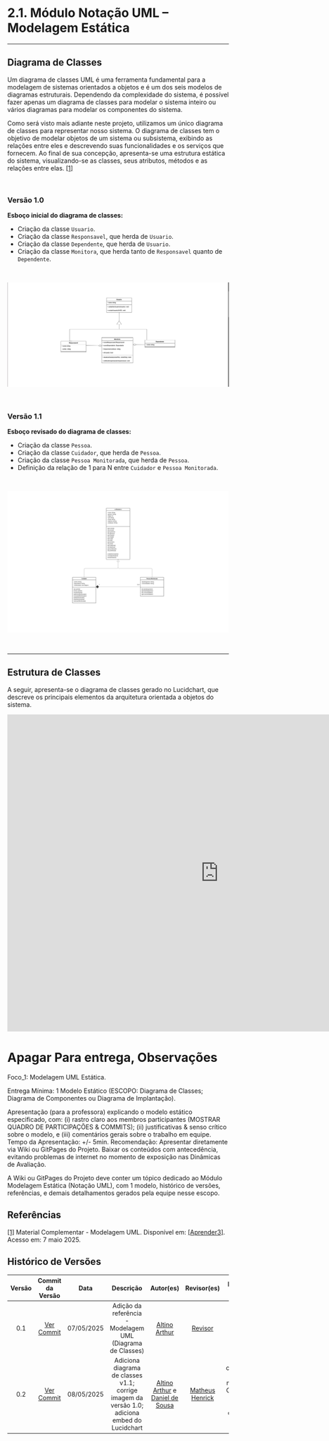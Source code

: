# 2.1. Módulo Notação UML – Modelagem Estática

---

## Diagrama de Classes

Um diagrama de classes UML é uma ferramenta fundamental para a modelagem de sistemas orientados a objetos e é um dos seis modelos de diagramas estruturais. Dependendo da complexidade do sistema, é possível fazer apenas um diagrama de classes para modelar o sistema inteiro ou vários diagramas para modelar os componentes do sistema.

Como será visto mais adiante neste projeto, utilizamos um único diagrama de classes para representar nosso sistema. O diagrama de classes tem o objetivo de modelar objetos de um sistema ou subsistema, exibindo as relações entre eles e descrevendo suas funcionalidades e os serviços que fornecem. Ao final de sua concepção, apresenta-se uma estrutura estática do sistema, visualizando-se as classes, seus atributos, métodos e as relações entre elas. [[1]](#ref1)

<br/>

### Versão 1.0

**Esboço inicial do diagrama de classes:**

- Criação da classe `Usuario`.
- Criação da classe `Responsavel`, que herda de `Usuario`.
- Criação da classe `Dependente`, que herda de `Usuario`.
- Criação da classe `Monitora`, que herda tanto de `Responsavel` quanto de `Dependente`.

<br/>

![classeV1](../assets/classeV1.png)

<br/>

### Versão 1.1

**Esboço revisado do diagrama de classes:**

- Criação da classe `Pessoa`.
- Criação da classe `Cuidador`, que herda de `Pessoa`.
- Criação da classe `Pessoa Monitorada`, que herda de `Pessoa`.
- Definição da relação de 1 para N entre `Cuidador` e `Pessoa Monitorada`.

<br/>

![classeV1.1](../assets/classeV1.1.svg)

<br/>

---

## Estrutura de Classes

A seguir, apresenta-se o diagrama de classes gerado no Lucidchart, que descreve os principais elementos da arquitetura orientada a objetos do sistema.

<iframe allowfullscreen frameborder="0" style="width:960px; height:720px" src="https://lucid.app/documents/embedded/8ea1f81d-cfdf-4869-a539-583aea7102ef" id="D8RdfbWlaboS"></iframe>

# Apagar Para entrega, Observações

Foco_1: Modelagem UML Estática.

Entrega Mínima: 1 Modelo Estático (ESCOPO: Diagrama de Classes; Diagrama de Componentes ou Diagrama de Implantação).

Apresentação (para a professora) explicando o modelo estático especificado, com: (i) rastro claro aos membros participantes (MOSTRAR QUADRO DE PARTICIPAÇÕES & COMMITS); (ii) justificativas & senso crítico sobre o modelo, e (iii) comentários gerais sobre o trabalho em equipe. Tempo da Apresentação: +/- 5min. Recomendação: Apresentar diretamente via Wiki ou GitPages do Projeto. Baixar os conteúdos com antecedência, evitando problemas de internet no momento de exposição nas Dinâmicas de Avaliação.

A Wiki ou GitPages do Projeto deve conter um tópico dedicado ao Módulo Modelagem Estática (Notação UML), com 1 modelo, histórico de versões, referências, e demais detalhamentos gerados pela equipe nesse escopo.

## Referências 

<a id="ref1"></a>
[[1]](#diagrama-de-classes) Material Complementar - Modelagem UML. Disponível em: [[Aprender3]](https://aprender3.unb.br/pluginfile.php/3075176/mod_page/content/1/Material%20Complementar%20T%C3%B3pico%202%20-%20DSW%20-%20Modelagem%20A.zip). Acesso em: 7 maio 2025.

## Histórico de Versões

| Versão | Commit da Versão | Data       | Descrição                                                                                      | Autor(es)                                                   | Revisor(es)                                  | Descrição da Revisão                  | Commit da Revisão        |
|:------:|:----------------:|:----------:|:-----------------------------------------------------------------------------------------------:|:-----------------------------------------------------------:|:--------------------------------------------:|:------------------------------------:|:-------------------------:|
| 0.1    | [Ver Commit](https://github.com/UnBArqDsw2025-1-Turma01/2025.1-T01-_G1_Embarcado_Entrega_02/commit/a937432632e45ab878b4c384f2f5e47229cf08a1) | 07/05/2025 | Adição da referência - Modelagem UML (Diagrama de Classes) | [Altino Arthur](https://github.com/arthurrochamoreira)       | [Revisor](https://github.com/)               | *(Inserir observações da revisão)*  | [Ver Commit](https://github.com/) |
| 0.2   | [Ver Commit](https://github.com/UnBArqDsw2025-1-Turma01/2025.1-T01-_G1_Embarcado_Entrega_02/commit/6b623eca267cf26cbdb600362dfa37d20c565696) | 08/05/2025 | Adiciona diagrama de classes v1.1; corrige imagem da versão 1.0; adiciona embed do Lucidchart | [Altino Arthur](https://github.com/arthurrochamoreira) e [Daniel de Sousa](https://github.com/daniel-de-sousa) | [Matheus Henrick](https://github.com/MatheusHenrickSantos) | Houve o consentimento de que seria melhor manter CPF e telefone da classe "Pessoa" como strings, ao invés de int. | [Ver Commit](https://github.com/) |


<!-- Copie a descomente linha abaixo para adicionar novas versões -->

<!-- |        |                  |            |                                                     |                                                           |                                              |                                 |                                 | -->
